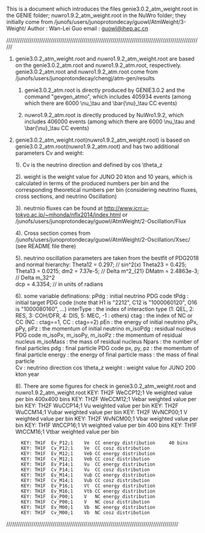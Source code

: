 This is a document which introduces the files
genie3.0.2_atm_weight.root in the GENIE folder;
nuwro1.9.2_atm_weight.root in the NuWro folder;
they initially come from /junofs/users/junoprotondecay/guowl/AtmWeight/3-Weight/
Author : Wan-Lei Guo
email :  guowl@ihep.ac.cn

//////////////////////////////////////////////////////////////////////////////////////////////////////

1. genie3.0.2_atm_weight.root and nuwro1.9.2_atm_weight.root are based on the genie3.0.2_atm.root and nuwro1.9.2_atm.root, respectively.
   genie3.0.2_atm.root and nuwro1.9.2_atm.root come from /junofs/users/junoprotondecay/chengj/atm-gen/results

   1) genie3.0.2_atm.root is directly produced by GENIE3.0.2 and the command "gevgen_atmo",
      which includes 405934 events (among which there are 6000 \nu_\tau and \bar{\nu}_\tau CC events)

   2) nuwro1.9.2_atm.root is directly produced by NuWro1.9.2,
      which includes 406000 events (among which there are 6000 \nu_\tau and \bar{\nu}_\tau CC events)
   

2. genie3.0.2_atm_weight.root(nuwro1.9.2_atm_weight.root) is based on genie3.0.2_atm.root(nuwro1.9.2_atm.root) and has two additional parameters Cv and weight: 

   1). Cv is the neutrino direction and defined by  cos \theta_z 

   2). weight is the weight value for JUNO 20 kton and 10 years, which is calculated in terms of the produced numbers per bin
       and the corresponding theoretical numbers per bin (considering neutrino fluxes, cross sections, and neutrino Oscillation)

   3). neutrnio fluxes can be found at http://www.icrr.u-tokyo.ac.jp/~mhonda/nflx2014/index.html 
       or /junofs/users/junoprotondecay/guowl/AtmWeight/2-Oscillation/Flux 

   4). Cross section comes from /junofs/users/junoprotondecay/guowl/AtmWeight/2-Oscillation/Xsec/ (see README file there)

   5). neutrino oscillation parameters are taken from the bestfit of PDG2018 and normal hierarchy:
        Theta12 = 0.297;      // sin^2(x)
        Theta23 = 0.425;
        Theta13 = 0.0215; 
        dm2     = 7.37e-5;    // Delta m^2_{21}
        DMatm   = 2.4863e-3;  // Delta m_32^2    
        dcp     = 4.3354;     // in units of radians

   6). some variable definations:
        pPdg                      : initial neutrino PDG code
        tPdg                      : initial target PDG code (note that H1 is "2212", C12 is "1000060120", O16 is "1000080160", ...)
        interType                 : the index of interaction type (1: QEL, 2: RES, 3: COH/DFR, 4: DIS, 5: MEC, -1 : others)
        ctag                      : the index of NC or CC (NC : ctag==1, CC : ctag==2)
        pEn                       : the energy of initial neutrino
        pPx, pPy, pPz             : the momentum of initial neutrino
        m_isoPdg                  : residual nucleus PDG code
        m_isoPx, m_isoPy, m_isoPz : the momentum of residual nucleus
        m_isoMass                 : the mass of residual nucleus
        Npars                     : the number of final particles
        pdg                       : final particle PDG code
        px, py, pz                : the momentum of final particle
        energy                    : the energy of final particle
        mass                      : the mass of final particle         
        Cv                        : neutrino direction cos \theta_z
        weight                    : weight value for JUNO 200 kton year

   8). There are some figures for check in genie3.0.2_atm_weight.root and nuwro1.9.2_atm_weight.root
         KEY: TH2F	WeCCP12;1	Ve    weighted value per bin   400x400 bins
         KEY: TH2F	WeCCM12;1	Vebar weighted value per bin
         KEY: TH2F	WuCCP14;1	Vu    weighted value per bin
         KEY: TH2F	WuCCM14;1	Vubar weighted value per bin
         KEY: TH2F	WvNCP00;1	V     weighted value per bin
         KEY: TH2F	WvNCM00;1	Vbar  weighted value per bin
         KEY: TH1F	WtCCP16;1	Vt    weighted value per bin   400 bins 
         KEY: TH1F	WtCCM16;1	Vtbar weighted value per bin

         KEY: TH1F	Ev_P12;1	Ve  CC energy distribution     40 bins 
         KEY: TH1F	Cv_P12;1	Ve  CC cosz distribution
         KEY: TH1F	Ev_M12;1	Veb CC energy distribution
         KEY: TH1F	Cv_M12;1	Veb CC cosz distribution
         KEY: TH1F	Ev_P14;1	Vu  CC energy distribution
         KEY: TH1F	Cv_P14;1	Vu  CC cosz distribution
         KEY: TH1F	Ev_M14;1	Vub CC energy distribution
         KEY: TH1F	Cv_M14;1	Vub CC cosz distribution
         KEY: TH1F	Ev_P16;1	Vt  CC energy distribution
         KEY: TH1F	Ev_M16;1	Vtb CC energy distribution
         KEY: TH1F	Ev_P00;1	V   NC energy distribution
         KEY: TH1F	Cv_P00;1	V   NC cosz distribution
         KEY: TH1F	Ev_M00;1	Vb  NC energy distribution
         KEY: TH1F	Cv_M00;1	Vb  NC cosz distribution 
/////////////////////////////////////////////////////////////////////////////////////////
